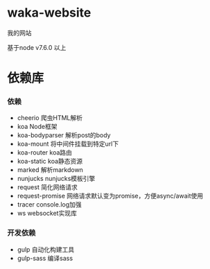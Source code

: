 # waka-website
我的网站

基于node v7.6.0 以上

# 依赖库

### 依赖

- cheerio 爬虫HTML解析
- koa Node框架
- koa-bodyparser 解析post的body
- koa-mount 将中间件挂载到特定url下
- koa-router koa路由
- koa-static koa静态资源
- marked 解析markdown
- nunjucks nunjucks模板引擎
- request 简化网络请求
- request-promise 网络请求默认变为promise，方便async/await使用
- tracer console.log加强
- ws websocket实现库

### 开发依赖

- gulp 自动化构建工具
- gulp-sass 编译sass
